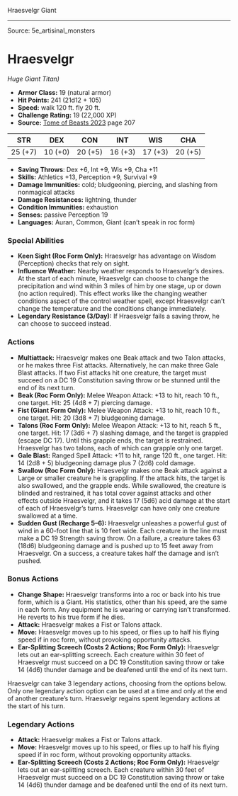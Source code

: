 <MonsterName/>Hraesvelgr</MonsterName>
<CreatureType/>Giant</CreatureType>



---

Source: 5e_artisinal_monsters

# Hraesvelgr

*Huge* *Giant* *Titan)*

- **Armor Class:** 19 (natural armor)
- **Hit Points:** 241 (21d12 + 105)
- **Speed:** walk 120 ft. fly 20 ft.
- **Challenge Rating:** 19 (22,000 XP)
- **Source:** [Tome of Beasts 2023](https://koboldpress.com/kpstore/product/tome-of-beasts-1-2023-edition/) page 207

| STR | DEX | CON | INT | WIS | CHA |
| --- | --- | --- | --- | --- | --- |
| 25 (+7) | 10 (+0) | 20 (+5) | 16 (+3) | 17 (+3) | 20 (+5) |

- **Saving Throws**: Dex +6, Int +9, Wis +9, Cha +11
- **Skills:** Athletics +13, Perception +9, Survival +9
- **Damage Immunities:** cold; bludgeoning, piercing, and slashing from nonmagical attacks
- **Damage Resistances:** lightning, thunder
- **Condition Immunities:** exhaustion
- **Senses:** passive Perception 19
- **Languages:** Auran, Common, Giant (can’t speak in roc form)

### Special Abilities

- **Keen Sight (Roc Form Only):** Hraesvelgr has advantage on Wisdom (Perception) checks that rely on sight.
- **Influence Weather:** Nearby weather responds to Hraesvelgr’s desires. At the start of each minute, Hraesvelgr can choose to change the precipitation and wind within 3 miles of him by one stage, up or down (no action required). This effect works like the changing weather conditions aspect of the control weather spell, except Hraesvelgr can’t change the temperature and the conditions change immediately.
- **Legendary Resistance (3/Day):** If Hraesvelgr fails a saving throw, he can choose to succeed instead.

### Actions

- **Multiattack:** Hraesvelgr makes one Beak attack and two Talon attacks, or he makes three Fist attacks. Alternatively, he can make three Gale Blast attacks. If two Fist attacks hit one creature, the target must succeed on a DC 19 Constitution saving throw or be stunned until the end of its next turn.
- **Beak (Roc Form Only):** Melee Weapon Attack: +13 to hit, reach 10 ft., one target. Hit: 25 (4d8 + 7) piercing damage.
- **Fist (Giant Form Only):** Melee Weapon Attack: +13 to hit, reach 10 ft., one target. Hit: 20 (3d8 + 7) bludgeoning damage.
- **Talons (Roc Form Only):** Melee Weapon Attack: +13 to hit, reach 5 ft., one target. Hit: 17 (3d6 + 7) slashing damage, and the target is grappled (escape DC 17). Until this grapple ends, the target is restrained. Hraesvelgr has two talons, each of which can grapple only one target.
- **Gale Blast:** Ranged Spell Attack: +11 to hit, range 120 ft., one target. Hit: 14 (2d8 + 5) bludgeoning damage plus 7 (2d6) cold damage.
- **Swallow (Roc Form Only):** Hraesvelgr makes one Beak attack against a Large or smaller creature he is grappling. If the attack hits, the target is also swallowed, and the grapple ends. While swallowed, the creature is blinded and restrained, it has total cover against attacks and other effects outside Hraesvelgr, and it takes 17 (5d6) acid damage at the start of each of Hraesvelgr’s turns. Hraesvelgr can have only one creature swallowed at a time.
- **Sudden Gust (Recharge 5–6):** Hraesvelgr unleashes a powerful gust of wind in a 60-foot line that is 10 feet wide. Each creature in the line must make a DC 19 Strength saving throw. On a failure, a creature takes 63 (18d6) bludgeoning damage and is pushed up to 15 feet away from Hraesvelgr. On a success, a creature takes half the damage and isn’t pushed.

### Bonus Actions

- **Change Shape:** Hraesvelgr transforms into a roc or back into his true form, which is a Giant. His statistics, other than his speed, are the same in each form. Any equipment he is wearing or carrying isn’t transformed. He reverts to his true form if he dies.
- **Attack:** Hraesvelgr makes a Fist or Talons attack.
- **Move:** Hraesvelgr moves up to his speed, or flies up to half his flying speed if in roc form, without provoking opportunity attacks.
- **Ear-Splitting Screech (Costs 2 Actions; Roc Form Only):** Hraesvelgr lets out an ear-splitting screech. Each creature within 30 feet of Hraesvelgr must succeed on a DC 19 Constitution saving throw or take 14 (4d6) thunder damage and be deafened until the end of its next turn.

Hraesvelgr can take 3 legendary actions, choosing from the options below. Only one legendary action option can be used at a time and only at the end of another creature’s turn. Hraesvelgr regains spent legendary actions at the start of his turn.

### Legendary Actions

- **Attack:** Hraesvelgr makes a Fist or Talons attack.
- **Move:** Hraesvelgr moves up to his speed, or flies up to half his flying speed if in roc form, without provoking opportunity attacks.
- **Ear-Splitting Screech (Costs 2 Actions; Roc Form Only):** Hraesvelgr lets out an ear-splitting screech. Each creature within 30 feet of Hraesvelgr must succeed on a DC 19 Constitution saving throw or take 14 (4d6) thunder damage and be deafened until the end of its next turn.


